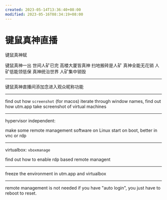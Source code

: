 ```yaml
---
created: 2023-05-14T13:36:40+08:00
modified: 2023-05-16T08:34:19+08:00
---
```


# 键鼠真神直播

键鼠真神赋

键鼠真神一出 世间人矿已完
高楼大厦皆真神 扫地搬砖是人矿
真神全能无花销 人矿低能领低保
真神统治世界 人矿集中销毁

----

键鼠真神直播间添加念进入观众昵称功能

----

find out how `screenshot` (for macos) iterate through window names, find out how utm.app take screenshot of virtual machines

----

hypervisor independent:

make some remote management software on Linux start on boot, better in vnc or rdp

----

virtualbox: `vboxmanage`

find out how to enable rdp based remote managent

----

freeze the environment in utm.app and virtualbox

----

remote management is not needed if you have "auto login", you just have to reboot to reset.
